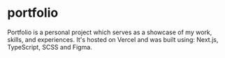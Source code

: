 # portfolio
Portfolio is a personal project which serves as a showcase of my work, skills, and experiences. It's hosted on Vercel and was built using: Next.js, TypeScript, SCSS and Figma.
